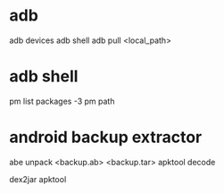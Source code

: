 adb
=====================================
adb devices
adb shell
adb pull <path> <local_path>

adb shell
=====================================
pm list packages -3
pm path <package>

android backup extractor
=====================================
abe unpack <backup.ab> <backup.tar>
apktool decode <pathToApk>


dex2jar
apktool
